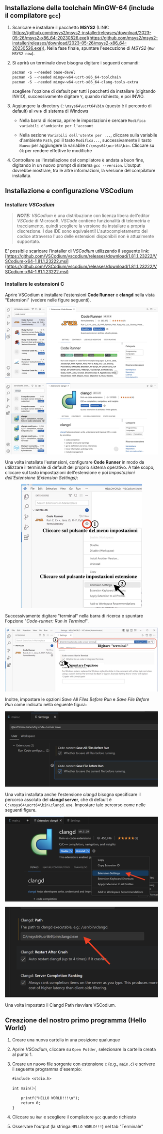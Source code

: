## Installazione della toolchain MinGW-64 (include il compilatore ``gcc``)

1. Scaricare e installare il pacchetto **MSYS2** (LINK: [https://github.com/msys2/msys2-installer/releases/download/2023-05-26/msys2-x86_64-20230526.exe](https://github.com/msys2/msys2-installer/releases/download/2023-05-26/msys2-x86_64-20230526.exe)). Nella fase finale, spuntare l'esecuzione
di *MSYS2* (``Run MSYS2 now``).

2. Si aprirà un terminale dove bisogna digitare i seguenti comandi:

	```
	pacman -S --needed base-devel
	pacman -S --needed mingw-w64-ucrt-x86_64-toolchain 
	pacman -S --needed mingw-w64-ucrt-x86_64-clang-tools-extra
	```

	scegliere l'opzione di default per tutti i pacchetti da installare (digitando INVIO), successivamente digitare ``Y``, quando richiesto, e poi INVIO.

3. Aggiungere la directory ``C:\msys64\ucrt64\bin`` (questo è il percordo di default) al ``PATH`` di sistema di Windows

	* Nella barra di ricerca, aprire le impostazioni e cercare ``Modifica variabili d'ambiente per l'account``

	* Nella sezione ``Variabili dell'utente per ...``, cliccare sulla variabile d'ambiente ``Path``, poi il tasto ``Modifica...``, successivamente il tasto ``Nuovo`` per aggiungere la variabile ``C:\msys64\ucrt64\bin``. Cliccare su ``Ok`` per rendere effettive le modifiche

4. Controllare se l'installazione del compilatore è andata a buon fine, digitando in un nuovo prompt di sistema ``gcc --version``. L'output dovrebbe mostrare, tra le altre informazioni, la versione del compilatore installata.

## Installazione e configurazione VSCodium 

### Installare *VSCodium*

> **_NOTE:_**  *VSCodium* è una distribuzione con licenza libera dell'editor *VSCode* di Microsoft. *VSCode* contiene funzionalità di telemetria e tracciamento, quindi scegliere la versione da installare a propria discrezione. I due IDE sono equivalenti! L'autocompletamento del codice attraverso l'uso delle estensioni disponibili non è attualmente supportato.

E' possibile scaricare l'installer di *VSCodium* utilizzando il seguente link:
[https://github.com/VSCodium/vscodium/releases/download/1.81.1.23222/VSCodium-x64-1.81.1.23222.msi](https://github.com/VSCodium/vscodium/releases/download/1.81.1.23222/VSCodium-x64-1.81.1.23222.msi)

### Installare le estensioni C 

Aprire VSCodium e installare l'estensioni **Code Runner** e **clangd** nella vista "Estensioni" (vedere nelle figure seguenti).

![code-runner-extension](code-runner-extension.jpg)

![clangd-extension](clangd-extension.jpg)

Una volta installate l'estensioni, configurare **Code Runner** in modo da utilizzare il terminale di default del proprio sistema operativo. A tale scopo, cliccare sul tasto impostazioni dell'estensione e poi *Impostazioni dell'Estensione (Extension Settings)*:

<p align="center">

<img src="code-runner-extension_terminal_1.jpg" alt="drawing" width="400"/>

</p>

Successivamente digitare "terminal" nella barra di ricerca e spuntare l'opzione "*Code-runner: Run in Terminal*".

<p align="center">

<img src="code-runner-extension_terminal_2.jpg" alt="drawing"/>

</p>

Inoltre, impostare le opzioni *Save All Files Before Run* e *Save File Before Run* come indicato nella seguente figura:

<p align="center">

<img src="code-runner-extension_save.png" alt="drawing"/>

</p>


Una volta installata anche l'estensione *clangd* bisogna specificare il percorso assoluto del **clangd server**, che di default è ``C:\msys64\ucrt64\bin\clangd.exe``. Impostare tale percorso come nelle seguenti figure.

<p align="center">

<img src="clangd-extension_3.png" alt="drawing"/>

</p>

<p align="center">

<img src="clangd-extension_4.png" alt="drawing"/>

</p>


Una volta impostato il Clangd Path riavviare VSCodium.


## Creazione del nostro primo programma (Hello World)

1. Creare una nuova cartella in una posizione qualunque
2. Aprire *VSCodium*, cliccare su ``Open Folder``, selezionare la cartella creata al punto 1.
3. Creare un nuovo file sorgente con estensione ``c`` (e.g., ``main.c``) e scrivere il seguente programma d'esempio:

	```[c]
	#include <stdio.h>
	
	int main(){
	
		printf("HELLO WORLD!!!\n");
		return 0;
	}
	```

4. Cliccare su ``Run`` e scegliere il compilatore ``gcc`` quando richiesto
5. Osservare l'output (la stringa ``HELLO WORLD!!!``) nel tab "Terminale"


